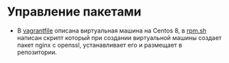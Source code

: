 # Управление пакетами
* В [vagrantfile](https://github.com/keeper521/otus_linux/edit/main/lessons/Управление_пакетами/Vagrantfile) описана виртуальная машина на Centos 8, в [rpm.sh](https://github.com/keeper521/otus_linux/edit/main/lessons/Управление_пакетами/rpm.sh) написан скрипт который при создании виртуальной машины создает пакет nginx с openssl, устанавливает его и размещает в репозитории.
